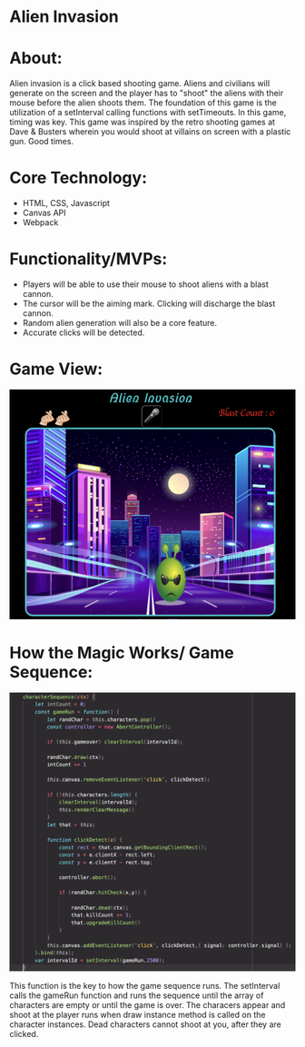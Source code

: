 # Alien Invasion

# About:

Alien invasion is a click based shooting game. Aliens and civilians will generate on the screen and the player has to "shoot" the aliens with their mouse before the alien shoots them. The foundation of this game is the utilization of a setInterval calling functions with setTimeouts. In this game, timing was key. This game was inspired by the retro shooting games at Dave & Busters wherein you would shoot at villains on screen with a plastic gun. Good times.

# Core Technology:

* HTML, CSS, Javascript
* Canvas API
* Webpack

# Functionality/MVPs:
* Players will be able to use their mouse to shoot aliens with a blast cannon.
* The cursor will be the aiming mark. Clicking will discharge the blast cannon.
* Random alien generation will also be a core feature.
* Accurate clicks will be detected.

# Game View:

<img src = "gameview.png">

# How the Magic Works/ Game Sequence:

<img src = "codelogic.png">

This function is the key to how the game sequence runs. The setInterval calls the gameRun function and runs the sequence until the array of characters are empty or until the game is over.
The characers appear and shoot at the player runs when draw instance method is called on the character instances. Dead characters cannot shoot at you, after they are clicked.